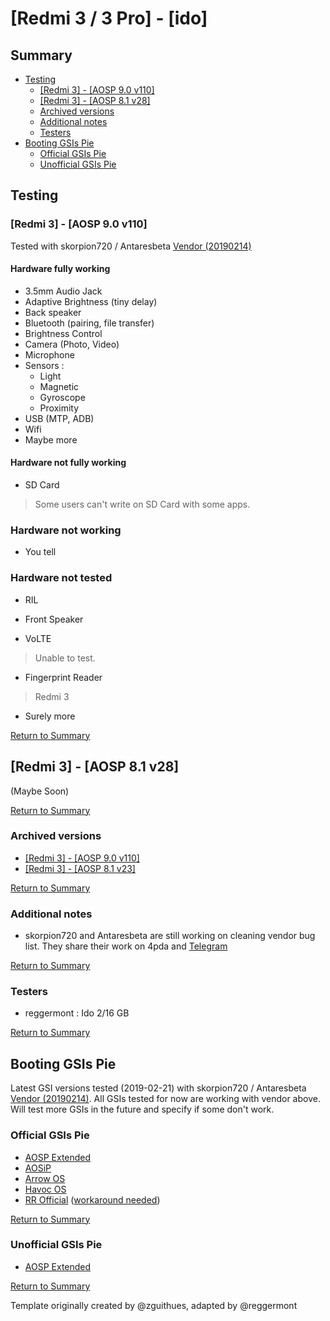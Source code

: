 # [Redmi 3 / 3 Pro] - [ido]

## Summary

* [Testing](#testing)
    * [[Redmi 3] - [AOSP 9.0 v110]](#redmi-3---aosp-90-v110)
    * [[Redmi 3] - [AOSP 8.1 v28]](#redmi-3---aosp-81-v28)
    * [Archived versions](#archived-versions)
    * [Additional notes](#additional-notes)
    * [Testers](#testers)
* [Booting GSIs Pie](#booting-gsis-pie)
    * [Official GSIs Pie](#official-gsis-pie)
    * [Unofficial GSIs Pie](#unofficial-gsis-pie)

## Testing

### [Redmi 3] - [AOSP 9.0 v110]

Tested with skorpion720 / Antaresbeta [Vendor (20190214)]

#### Hardware fully working

* 3.5mm Audio Jack
* Adaptive Brightness (tiny delay)
* Back speaker
* Bluetooth (pairing, file transfer)
* Brightness Control
* Camera (Photo, Video)
* Microphone
* Sensors :
    * Light 
    * Magnetic
    * Gyroscope
    * Proximity
* USB (MTP, ADB)
* Wifi
* Maybe more


#### Hardware not fully working

* SD Card 
> Some users can't write on SD Card with some apps.

### Hardware not working

* You tell

### Hardware not tested

* RIL

* Front Speaker

* VoLTE
> Unable to test.

* Fingerprint Reader
> Redmi 3

* Surely more


[Return to Summary](#summary)

## [Redmi 3] - [AOSP 8.1 v28]

(Maybe Soon)


[Return to Summary](#summary)

### Archived versions

* [[Redmi 3] - [AOSP 9.0 v110]](https://gist.github.com/reggermont/ab6b83ed8aeb8a36335c6c8bb27cc37f#redmi-3---aosp-90-v104)
* [[Redmi 3] - [AOSP 8.1 v23]](https://gist.github.com/reggermont/ab6b83ed8aeb8a36335c6c8bb27cc37f#redmi-3---aosp-81-v23)


[Return to Summary](#summary)

### Additional notes

- skorpion720 and Antaresbeta are still working on cleaning vendor bug list. They share their work on 4pda and [Telegram](https://t.me/redmi3com) 


[Return to Summary](#summary)

### Testers

- reggermont : Ido 2/16 GB


[Return to Summary](#summary)

## Booting GSIs Pie

Latest GSI versions tested (2019-02-21) with skorpion720 / Antaresbeta [Vendor (20190214)].
All GSIs tested for now are working with vendor above. Will test more GSIs in the future and specify if some don't work.

### Official GSIs Pie
- [AOSP Extended](https://downloads.aospextended.com/treble_gsi) 
- [AOSiP](https://get.aosiprom.com/GSI/)
- [Arrow OS](https://sourceforge.net/projects/arrow-os/files/arrow-9.x/GSI/) 
- [Havoc OS](https://sourceforge.net/projects/havoc-os/files/arm64-aonly/)
- [RR Official](https://get.resurrectionremix.com/?dir=gsi) ([workaround needed](http://4pda.ru/forum/index.php?showtopic=733269&view=findpost&p=77129714))


[Return to Summary](#summary)

### Unofficial GSIs Pie
- [AOSP Extended](https://androidfilehost.com/?w=files&flid=289419)


[Return to Summary](#summary)

Template originally created by @zguithues, adapted by @reggermont

[Vendor (20190214)]: <https://t.me/redmi3res/93>